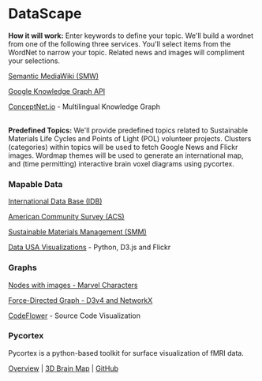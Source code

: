 # DataScape  

<b>How it will work:</b> Enter keywords to define your topic. We'll build a wordnet from one of the following three services.  You'll select items from the WordNet to narrow your topic. Related news and images will compliment your selections.<br>

[Semantic MediaWiki (SMW)](https://www.semantic-mediawiki.org/wiki/Semantic_MediaWiki)  

[Google Knowledge Graph API<!--target-->](https://developers.google.com/knowledge-graph/)

[ConceptNet.io<!--target-->](http://ConceptNet.io) - Multilingual Knowledge Graph
<br><br>

<b>Predefined Topics:</b> We'll provide predefined topics related to Sustainable Materials Life Cycles and Points of Light (POL) volunteer projects. Clusters (categories) within topics will be used to fetch Google News and Flickr images. Wordmap themes will be used to generate an international map, and (time permitting) interactive brain voxel diagrams using pycortex. 

### Mapable Data

[International Data Base (IDB)](https://www.census.gov/programs-surveys/international-programs/about/idb.html)

[American Community Survey (ACS)<!--target-->](https://factfinder.census.gov/faces/nav/jsf/pages/download_center.xhtml)

[Sustainable Materials Management (SMM)](https://www.epa.gov/smm)

[Data USA Visualizations](https://datausa.io/) - Python, D3.js and Flickr<br>


### Graphs

[Nodes with images - Marvel Characters](infinity/)

[Force-Directed Graph - D3v4 and NetworkX](marvel/)

[CodeFlower](https://www.redotheweb.com/CodeFlower/) - Source Code Visualization
<!--
[Regression Line with rSquared value](regression/index.html)
-->

### Pycortex

Pycortex is a python-based toolkit for surface visualization of 
<span style="white-space: nowrap;">fMRI data.</span>

[Overview](https://news.berkeley.edu/2016/04/27/brain-thesaurus/) | 
[3D Brain Map<!--target-->](http://gallantlab.org/brainviewer/huthetal2012/) | 
[GitHub<!--target-->](https://github.com/gallantlab/pycortex)
<br>

<!--

## Sustainable Materials Management (SMM)

http://localhost:8887/smm-demo/about.html
 
-->